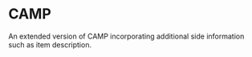# CAMP
An extended version of CAMP incorporating additional side information such as item description.
